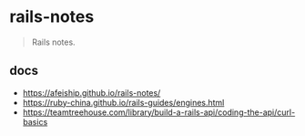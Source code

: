 # rails-notes
> Rails notes.

## docs
- https://afeiship.github.io/rails-notes/
- https://ruby-china.github.io/rails-guides/engines.html
- https://teamtreehouse.com/library/build-a-rails-api/coding-the-api/curl-basics